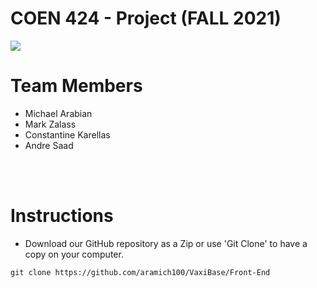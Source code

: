 # COEN 424 - Project (FALL 2021)

<img src="https://fas.concordia.ca/adfs/portal/logo/logo.png?id=728F70A3E333A7E7AB58C4185D855224308D7AA511313D14AFF478183F60D900">
 
 
# Team Members
- Michael Arabian
- Mark Zalass
- Constantine Karellas
- Andre Saad

 <br /> <br />
   
  # Instructions
  
- Download our GitHub repository as a Zip or use 'Git Clone' to have a copy on your computer. <br />
```
git clone https://github.com/aramich100/VaxiBase/Front-End

```
